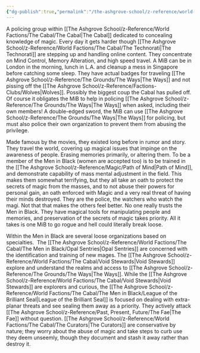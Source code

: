 ```yaml
---
{"dg-publish":true,"permalink":"/the-ashgrove-school/z-reference/world-factions/the-cabal/the-men-in-black/men-in-black/"}
---
```


A policing group within [[The Ashgrove School/z-Reference/World Factions/The Cabal/The Cabal\|The Cabal]] dedicated to concealing knowledge of magic. Every day it gets harder though [[The Ashgrove School/z-Reference/World Factions/The Cabal/The Technorati\|The Technorati]] are stepping up and handling online content. They concentrate on Mind Control, Memory Alteration, and high speed travel. A MiB can be in London in the morning, lunch in L.A. and cleanup a mess in Singapore before catching some sleep. They have actual badges for traveling [[The Ashgrove School/z-Reference/The Grounds/The Ways\|The Ways]] and not pissing off the [[The Ashgrove School/z-Reference/Factions-Clubs/Wolves\|Wolves]]. Possibly the biggest coup the Cabal has pulled off. Of course it obligates the MiB to help in policing [[The Ashgrove School/z-Reference/The Grounds/The Ways\|The Ways]] when asked, including their own members! A double-edged sword, the MiB can use [[The Ashgrove School/z-Reference/The Grounds/The Ways\|The Ways]] for policing, but must also police their own organization to prevent them from abusing the privilege.

Made famous by the movies, they existed long before in rumor and story. They travel the world, covering up magical issues that impinge on the awareness of people. Erasing memories primarily, or altering them. To be a member of the Men in Black (women are accepted too) is to be trained in the [[The Ashgrove School/z-Reference/Magic/Path of Mind\|Path of Mind]], and demonstrate capability of mass mental adjustment in the field. This makes them somewhat terrifying, but they all take an oath to protect the secrets of magic from the masses, and to not abuse their powers for personal gain, an oath enforced with Magic and a very real threat of having their minds destroyed. They are the police, the watchers who watch the magi. Not that that makes the others feel better. No one really trusts the Men in Black. They have magical tools for manipulating people and memories, and preservation of the secrets of magic takes priority. All it takes is one MiB to go rogue and hell could literally break loose.

Within the Men in Black are several loose organizations based on specialties.  The [[The Ashgrove School/z-Reference/World Factions/The Cabal/The Men in Black/Opal Sentries\|Opal Sentries]] are concerned with the identification and training of new mages. The [[The Ashgrove School/z-Reference/World Factions/The Cabal/Void Stewards\|Void Stewards]] explore and understand the realms and access to [[The Ashgrove School/z-Reference/The Grounds/The Ways\|The Ways]]. While the [[The Ashgrove School/z-Reference/World Factions/The Cabal/Void Stewards\|Void Stewards]] are explorers and curious, the [[The Ashgrove School/z-Reference/World Factions/The Cabal/The Men in Black/League of the Brilliant Seal\|League of the Brilliant Seal]] is focused on dealing with extra-planar threats and see sealing them away as a priority. They actively attack [[The Ashgrove School/z-Reference/Past, Present, Future/The Fae\|The Fae]] without question. [[The Ashgrove School/z-Reference/World Factions/The Cabal/The Curators\|The Curators]] are conservative by nature; they worry about the abuse of magic and take steps to curb use they deem unseemly, though they document and stash it away rather than destroy it.

